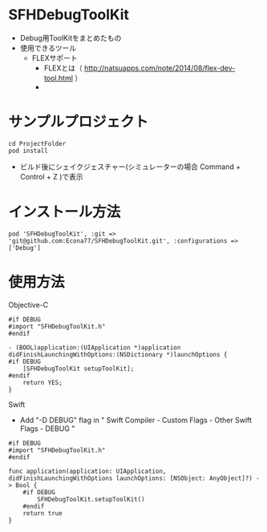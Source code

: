 # SFHDebugToolKit
- Debug用ToolKitをまとめたもの
- 使用できるツール
    - FLEXサポート
        - FLEXとは（ http://natsuapps.com/note/2014/08/flex-dev-tool.html ）
        - 
# サンプルプロジェクト
```
cd ProjectFolder
pod install
```

- ビルド後にシェイクジェスチャー(シミュレーターの場合 Command + Control + Z )で表示

# インストール方法
```
pod 'SFHDebugToolKit', :git => 'git@github.com:Econa77/SFHDebugToolKit.git', :configurations => ['Debug']
```

# 使用方法
Objective-C
```
#if DEBUG
#import "SFHDebugToolKit.h"
#endif

- (BOOL)application:(UIApplication *)application didFinishLaunchingWithOptions:(NSDictionary *)launchOptions {
#if DEBUG
    [SFHDebugToolKit setupToolKit];
#endif
    return YES;
}
```

Swift
- Add "-D DEBUG" flag in " Swift Compiler - Custom Flags - Other Swift Flags - DEBUG "
```
#if DEBUG
#import "SFHDebugToolKit.h"
#endif
```
```
func application(application: UIApplication, didFinishLaunchingWithOptions launchOptions: [NSObject: AnyObject]?) -> Bool {
    #if DEBUG
        SFHDebugToolKit.setupToolKit()
    #endif
    return true
}
```

